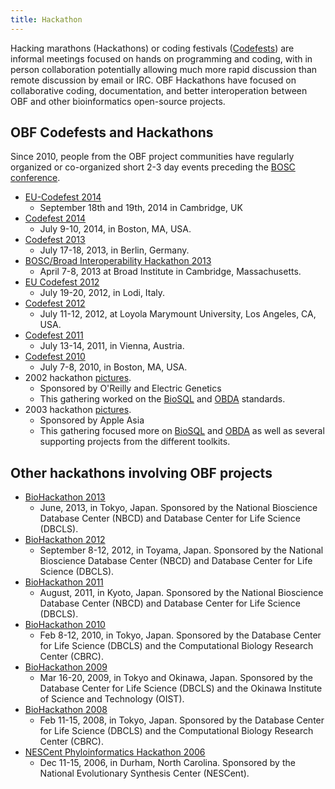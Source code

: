 ```yaml
---
title: Hackathon
---
```


Hacking marathons (Hackathons) or coding festivals
([Codefests](Codefest "wikilink")) are informal meetings focused on
hands on programming and coding, with in person collaboration
potentially allowing much more rapid discussion than remote discussion
by email or IRC. OBF Hackathons have focused on collaborative coding,
documentation, and better interoperation between OBF and other
bioinformatics open-source projects.

OBF Codefests and Hackathons
----------------------------

Since 2010, people from the OBF project communities have regularly
organized or co-organized short 2-3 day events preceding the [BOSC
conference](BOSC "wikilink").

-   [EU-Codefest 2014](EU-Codefest_2014 "wikilink")
    -   September 18th and 19th, 2014 in Cambridge, UK
-   [Codefest 2014](Codefest_2014 "wikilink")
    -   July 9-10, 2014, in Boston, MA, USA.
-   [Codefest 2013](Codefest_2013 "wikilink")
    -   July 17-18, 2013, in Berlin, Germany.
-   [BOSC/Broad Interoperability Hackathon
    2013](http://www.broadinstitute.org/events/interoperability-hackathon-2013/home)
    -   April 7-8, 2013 at Broad Institute in Cambridge, Massachusetts.
-   [EU Codefest 2012](EU_Codefest_2012 "wikilink")
    -   July 19-20, 2012, in Lodi, Italy.
-   [Codefest 2012](Codefest_2012 "wikilink")
    -   July 11-12, 2012, at Loyola Marymount University, Los Angeles,
        CA, USA.
-   [Codefest 2011](Codefest_2011 "wikilink")
    -   July 13-14, 2011, in Vienna, Austria.
-   [Codefest 2010](Codefest_2010 "wikilink")
    -   July 7-8, 2010, in Boston, MA, USA.
-   2002 hackathon
    [pictures](http://gallery.open-bio.org/gallery2/v/hackathon2002/).
    -   Sponsored by O'Reilly and Electric Genetics
    -   This gathering worked on the [BioSQL](BioSQL "wikilink") and
        [OBDA](bp:OBDA "wikilink") standards.
-   2003 hackathon
    [pictures](http://gallery.open-bio.org/gallery2/v/2003hackathon/).
    -   Sponsored by Apple Asia
    -   This gathering focused more on [BioSQL](BioSQL "wikilink") and
        [OBDA](bp:OBDA "wikilink") as well as several supporting
        projects from the different toolkits.

Other hackathons involving OBF projects
---------------------------------------

-   [BioHackathon 2013](http://2013.biohackathon.org/)
    -   June, 2013, in Tokyo, Japan. Sponsored by the National
        Bioscience Database Center (NBCD) and Database Center for Life
        Science (DBCLS).
-   [BioHackathon 2012](http://2012.biohackathon.org/)
    -   September 8-12, 2012, in Toyama, Japan. Sponsored by the
        National Bioscience Database Center (NBCD) and Database Center
        for Life Science (DBCLS).
-   [BioHackathon 2011](http://hackathon3.dbcls.jp/)
    -   August, 2011, in Kyoto, Japan. Sponsored by the National
        Bioscience Database Center (NBCD) and Database Center for Life
        Science (DBCLS).
-   [BioHackathon 2010](http://hackathon3.dbcls.jp/)
    -   Feb 8-12, 2010, in Tokyo, Japan. Sponsored by the Database
        Center for Life Science (DBCLS) and the Computational Biology
        Research Center (CBRC).
-   [BioHackathon 2009](http://hackathon2.dbcls.jp/)
    -   Mar 16-20, 2009, in Tokyo and Okinawa, Japan. Sponsored by the
        Database Center for Life Science (DBCLS) and the Okinawa
        Institute of Science and Technology (OIST).
-   [BioHackathon 2008](http://hackathon.dbcls.jp/)
    -   Feb 11-15, 2008, in Tokyo, Japan. Sponsored by the Database
        Center for Life Science (DBCLS) and the Computational Biology
        Research Center (CBRC).
-   [NESCent Phyloinformatics Hackathon
    2006](http://hackathon.nescent.org/Phylohackathon_1)
    -   Dec 11-15, 2006, in Durham, North Carolina. Sponsored by the
        National Evolutionary Synthesis Center (NESCent).

